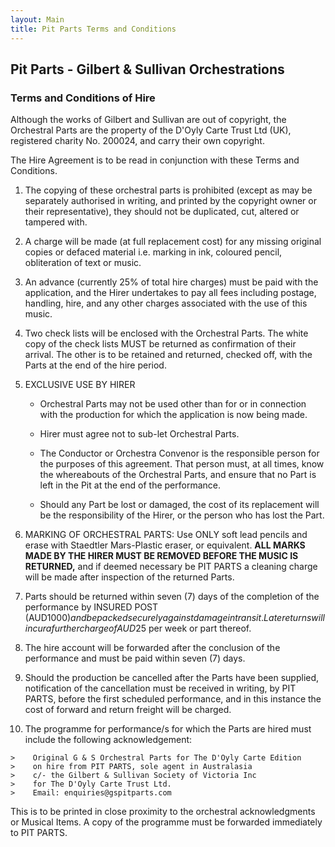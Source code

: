 ```yaml
---
layout: Main
title: Pit Parts Terms and Conditions
---
```


## Pit Parts - Gilbert & Sullivan Orchestrations

### Terms and Conditions of Hire 

Although the works of Gilbert and Sullivan are out of copyright, the Orchestral Parts are the property of the D'Oyly Carte Trust Ltd (UK), registered charity No. 200024, and carry their own copyright. 

The Hire Agreement is to be read in conjunction with these Terms and Conditions.

1. The copying of these orchestral parts is prohibited (except as may be separately authorised in writing, and printed by the copyright owner or their representative), they should not be duplicated, cut, altered or tampered with.

1. A charge will be made (at full replacement cost) for any missing original copies or defaced material i.e. marking in ink, coloured pencil, obliteration of text or music.

1. An advance (currently 25% of total hire charges) must be paid with the application, and the Hirer undertakes to pay all fees including postage, handling, hire, and any other charges associated with the use of this music.

1. Two check lists will be enclosed with the Orchestral Parts. The white copy of the check lists MUST be returned as confirmation of their arrival. The other is to be retained and returned, checked off, with the Parts at the end of the hire period.

1. EXCLUSIVE USE BY HIRER
    * Orchestral Parts may not be used other than for or in connection with the production for which the application is now being made.

    * Hirer must agree not to sub-let Orchestral Parts.

    * The Conductor or Orchestra Convenor is the responsible person for the purposes of this agreement. That person must, at all times, know the whereabouts of the Orchestral Parts, and ensure that no Part is left in the Pit at the end of the performance.

    * Should any Part be lost or damaged, the cost of its replacement will be the responsibility of the Hirer, or the person who has lost the Part.

1. MARKING OF ORCHESTRAL PARTS: Use ONLY soft lead pencils and erase with Staedtler Mars-Plastic eraser, or equivalent. **ALL MARKS MADE BY THE HIRER MUST BE REMOVED BEFORE THE MUSIC IS RETURNED,** and if deemed necessary be PIT PARTS a cleaning charge will be made after inspection of the returned Parts.

1. Parts should be returned within seven (7) days of the completion of the performance by INSURED POST (AUD$1000) and be packed securely against damage in transit. Late returns will incur a further charge of AUD$25 per week or part thereof. 

1. The hire account will be forwarded after the conclusion of the performance and must be paid within seven (7) days.

1. Should the production be cancelled after the Parts have been supplied, notification of the cancellation must be received in writing, by PIT PARTS, before the first scheduled performance, and in this instance the cost of forward and return freight will be charged.

1. The programme for performance/s for which the Parts are hired must include the following acknowledgement:

```
>    Original G & S Orchestral Parts for The D'Oyly Carte Edition
>    on hire from PIT PARTS, sole agent in Australasia
>    c/- the Gilbert & Sullivan Society of Victoria Inc
>    for The D'Oyly Carte Trust Ltd.
>    Email: enquiries@gspitparts.com
```

This is to be printed in close proximity to the orchestral acknowledgments or Musical Items. A copy of the programme
must be forwarded immediately to PIT PARTS.
